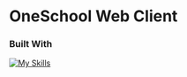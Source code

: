 # OneSchool Web Client

### Built With

[![My Skills](https://skillicons.dev/icons?i=js,html,css,react,firebase,github,materialui,vite)](https://skillicons.dev)
